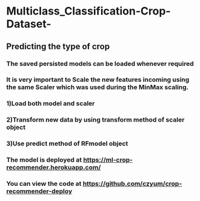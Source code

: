 # Multiclass_Classification-Crop-Dataset-
## Predicting the type of crop

### The saved persisted models can be loaded whenever required<br>
### It is very important to Scale the new features incoming using the same Scaler which was used during the MinMax scaling.<br>
### 1)Load both model and scaler<br>
### 2)Transform new data by using transform method of scaler object<br>
### 3)Use predict method of RFmodel object

### The model is deployed at https://ml-crop-recommender.herokuapp.com/
### You can view the code at https://github.com/czyum/crop-recommender-deploy




